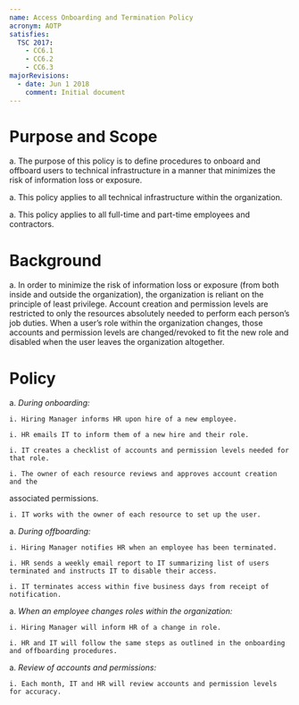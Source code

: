 ```yaml
---
name: Access Onboarding and Termination Policy
acronym: AOTP
satisfies:
  TSC 2017:
    - CC6.1
    - CC6.2
    - CC6.3
majorRevisions:
  - date: Jun 1 2018
    comment: Initial document
---
```

# Purpose and Scope

a. The purpose of this policy is to define procedures to onboard and offboard users to technical infrastructure in a manner that minimizes the risk of information loss or exposure. 

a. This policy applies to all technical infrastructure within the organization. 

a. This policy applies to all full-time and part-time employees and contractors. 

# Background

a. In order to minimize the risk of information loss or exposure (from both inside and outside the organization), the organization is reliant on the principle of least privilege. Account creation and permission levels are restricted to only the resources absolutely needed to perform each person’s job duties. When a user’s role within the organization changes, those accounts and permission levels are changed/revoked to fit the new role and disabled when the user leaves the organization altogether. 

# Policy

a. *During onboarding:*

    i. Hiring Manager informs HR upon hire of a new employee.

    i. HR emails IT to inform them of a new hire and their role. 

    i. IT creates a checklist of accounts and permission levels needed for that role. 

    i. The owner of each resource reviews and approves account creation and the 
associated permissions. 

    i. IT works with the owner of each resource to set up the user. 

a. *During offboarding:*

    i. Hiring Manager notifies HR when an employee has been terminated. 

    i. HR sends a weekly email report to IT summarizing list of users terminated and instructs IT to disable their access. 

    i. IT terminates access within five business days from receipt of notification. 

a. *When an employee changes roles within the organization:*

    i. Hiring Manager will inform HR of a change in role.
    
    i. HR and IT will follow the same steps as outlined in the onboarding and offboarding procedures. 

a. *Review of accounts and permissions:*

    i. Each month, IT and HR will review accounts and permission levels for accuracy. 


